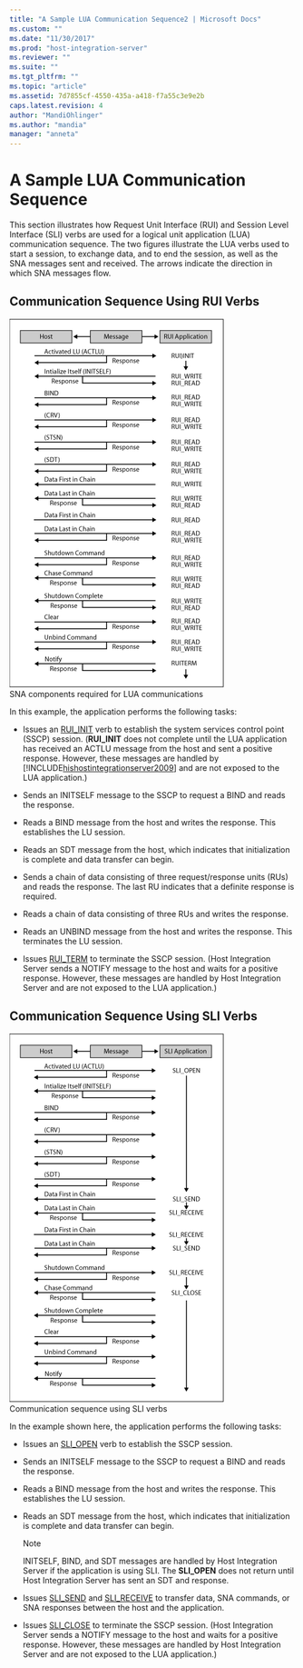 ```yaml
---
title: "A Sample LUA Communication Sequence2 | Microsoft Docs"
ms.custom: ""
ms.date: "11/30/2017"
ms.prod: "host-integration-server"
ms.reviewer: ""
ms.suite: ""
ms.tgt_pltfrm: ""
ms.topic: "article"
ms.assetid: 7d7855cf-4550-435a-a418-f7a55c3e9e2b
caps.latest.revision: 4
author: "MandiOhlinger"
ms.author: "mandia"
manager: "anneta"
---
```

# A Sample LUA Communication Sequence
This section illustrates how Request Unit Interface (RUI) and Session Level Interface (SLI) verbs are used for a logical unit application (LUA) communication sequence. The two figures illustrate the LUA verbs used to start a session, to exchange data, and to end the session, as well as the SNA messages sent and received. The arrows indicate the direction in which SNA messages flow.  
  
## Communication Sequence Using RUI Verbs  
 ![](../core/media/lua1b.gif "lua1b")  
SNA components required for LUA communications  
  
 In this example, the application performs the following tasks:  
  
-   Issues an [RUI_INIT](../HIS2010/rui-init2.md) verb to establish the system services control point (SSCP) session. (**RUI_INIT** does not complete until the LUA application has received an ACTLU message from the host and sent a positive response. However, these messages are handled by [!INCLUDE[hishostintegrationserver2009](../includes/hishostintegrationserver2009-md.md)] and are not exposed to the LUA application.)  
  
-   Sends an INITSELF message to the SSCP to request a BIND and reads the response.  
  
-   Reads a BIND message from the host and writes the response. This establishes the LU session.  
  
-   Reads an SDT message from the host, which indicates that initialization is complete and data transfer can begin.  
  
-   Sends a chain of data consisting of three request/response units (RUs) and reads the response. The last RU indicates that a definite response is required.  
  
-   Reads a chain of data consisting of three RUs and writes the response.  
  
-   Reads an UNBIND message from the host and writes the response. This terminates the LU session.  
  
-   Issues [RUI_TERM](../HIS2010/rui-term1.md) to terminate the SSCP session. (Host Integration Server sends a NOTIFY message to the host and waits for a positive response. However, these messages are handled by Host Integration Server and are not exposed to the LUA application.)  
  
## Communication Sequence Using SLI Verbs  
 ![](../core/media/lua1c.gif "lua1c")  
Communication sequence using SLI verbs  
  
 In the example shown here, the application performs the following tasks:  
  
-   Issues an [SLI_OPEN](../core/sli-open2.md) verb to establish the SSCP session.  
  
-   Sends an INITSELF message to the SSCP to request a BIND and reads the response.  
  
-   Reads a BIND message from the host and writes the response. This establishes the LU session.  
  
-   Reads an SDT message from the host, which indicates that initialization is complete and data transfer can begin.  
  
    > [!NOTE]
    >  INITSELF, BIND, and SDT messages are handled by Host Integration Server if the application is using SLI. The **SLI_OPEN** does not return until Host Integration Server has sent an SDT and response.  
  
-   Issues [SLI_SEND](../HIS2010/sli-send1.md) and [SLI_RECEIVE](../HIS2010/sli-receive1.md) to transfer data, SNA commands, or SNA responses between the host and the application.  
  
-   Issues [SLI_CLOSE](../HIS2010/sli-close2.md) to terminate the SSCP session. (Host Integration Server sends a NOTIFY message to the host and waits for a positive response. However, these messages are handled by Host Integration Server and are not exposed to the LUA application.)